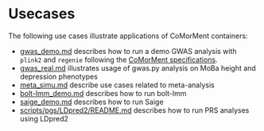 # Usecases

The following use cases illustrate applications of CoMorMent containers:

* [gwas_demo.md](./gwas_demo.md) describes how to run a demo GWAS analysis with ``plink2`` and ``regenie`` following the [CoMorMent specifications](./../docs/specifications/README.md).
* [gwas_real.md](./gwas_real.md) illustrates usage of gwas.py analysis on MoBa height and depression phenotypes
* [meta_simu.md](./meta_simu.md) describe use cases related to meta-analysis
* [bolt-lmm_demo.md](./bolt-lmm_demo.md) describes how to run bolt-lmm
* [saige_demo.md](./saige_demo.md) describes how to run Saige
* [scripts/pgs/LDpred2/README.md](./../scripts/pgs/LDpred2/README.md) describes how to run PRS analyses using LDpred2
